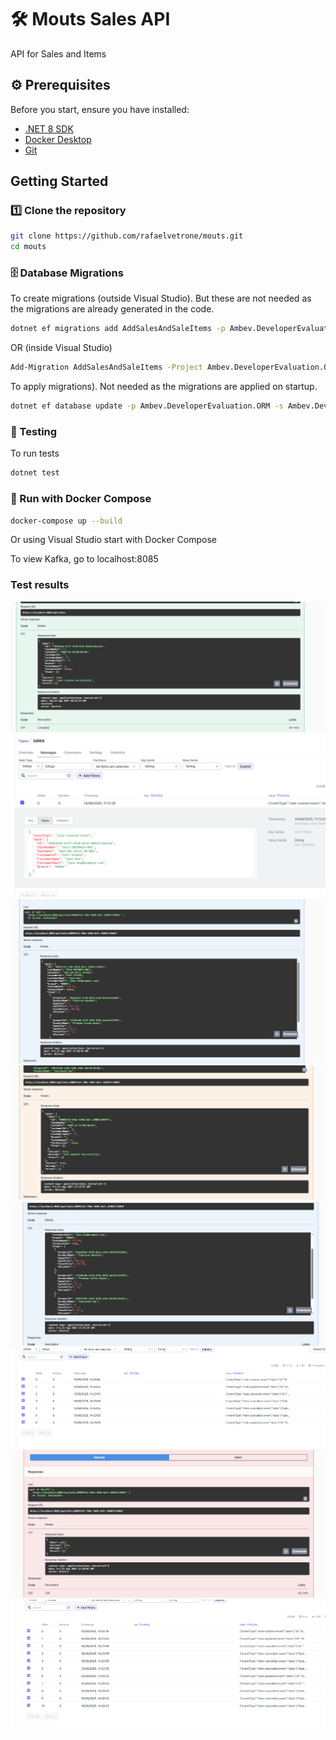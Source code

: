 # 🛠️ Mouts Sales API

API for Sales and Items

## ⚙️ Prerequisites

Before you start, ensure you have installed:
- [.NET 8 SDK](https://dotnet.microsoft.com/en-us/download)
- [Docker Desktop](https://www.docker.com/products/docker-desktop)
- [Git](https://git-scm.com/)

## Getting Started

### 1️⃣  Clone the repository

```bash
git clone https://github.com/rafaelvetrone/mouts.git
cd mouts
```

### 🗄️ Database Migrations

To create migrations (outside Visual Studio). But these are not needed as the migrations are already generated in the code.

```bash
dotnet ef migrations add AddSalesAndSaleItems -p Ambev.DeveloperEvaluation.ORM -s Ambev.DeveloperEvaluation.WebApi
```
OR (inside Visual Studio)

```bash
Add-Migration AddSalesAndSaleItems -Project Ambev.DeveloperEvaluation.ORM -StartupProject Ambev.DeveloperEvaluation.WebApi
```

To apply migrations). Not needed as the migrations are applied on startup.

```bash
dotnet ef database update -p Ambev.DeveloperEvaluation.ORM -s Ambev.DeveloperEvaluation.WebApi
```

### 🧪 Testing
To run tests

```bash
dotnet test
```

### 🚀 Run with Docker Compose

```bash
docker-compose up --build
```

Or using Visual Studio start with Docker Compose

To view Kafka, go to  localhost:8085

### Test results

![Screenshot 1](testData/Sales_1_Created.PNG)
![Screenshot 2](testData/Sales_2_Kafka_Created.PNG)
![Screenshot 3](testData/Sales_3_Get.PNG)
![Screenshot 4](testData/Sales_4_Updated.PNG)
![Screenshot 5](testData/Sales_5_Get_Updated_Cancelled.PNG)
![Screenshot 6](testData/Sales_6_Kafka_Cancelled.PNG)
![Screenshot 7](testData/Sales_7_Deleted.PNG)
![Screenshot 8](testData/Sales_8_Kafka_Deleted_Cancelled.PNG)